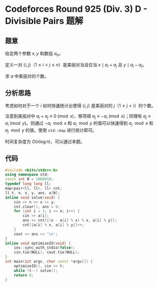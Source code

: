 # Codeforces Round 925 (Div. 3) D - Divisible Pairs 题解

## 题意

给定两个参数 $x, y$ 和数组 $a_n$。

定义一对 $\langle i, j \rangle$（$1 \le i < j \le n$）是美丽对当且仅当 $x \mid a_i + a_j$ 且 $y \mid a_i - a_j$。

求 $a$ 中美丽对的个数。

## 分析思路

考虑如何对于一个 $i$ 如何快速统计出使得 $\langle i, j \rangle$ 是美丽对的 $j$（$1 \leq j < i$）的个数。

注意到美丽对中 $a_i + a_j \equiv 0 \pmod x$，移项得 $a_j \equiv -a_i \pmod x$；同理有 $a_j \equiv a_i \pmod y$。则通过 $-a_i \mod x$ 和 $a_i \mod y$ 的值可以快速得到 $a_j \mod x$ 和 $a_j \mod y$ 的值，使用 `std::map` 进行统计即可。

时间复杂度为 $O(n \log n)$，可以通过本题。

## 代码

```cpp
#include <bits/stdc++.h>
using namespace std;
const int N = 1000010;
typedef long long ll;
map<pair<ll, ll>, ll> cnt;
ll t, n, x, y, ans, a[N];
inline void solve(void) {
    cin >> n >> x >> y;
    cnt.clear(), ans = 0;
    for (int i = 1; i <= n; i++) {
        cin >> a[i];
        ans += cnt[{(x - a[i] % x) % x, a[i] % y}];
        cnt[{a[i] % x, a[i] % y}]++;
    }
    cout << ans << '\n';
}
inline void optimizeIO(void) {
    ios::sync_with_stdio(false);
    cin.tie(NULL), cout.tie(NULL);
}
int main(int argc, char const *argv[]) {
    optimizeIO(), cin >> t;
    while (t--) solve();
    return 0;
}

```
